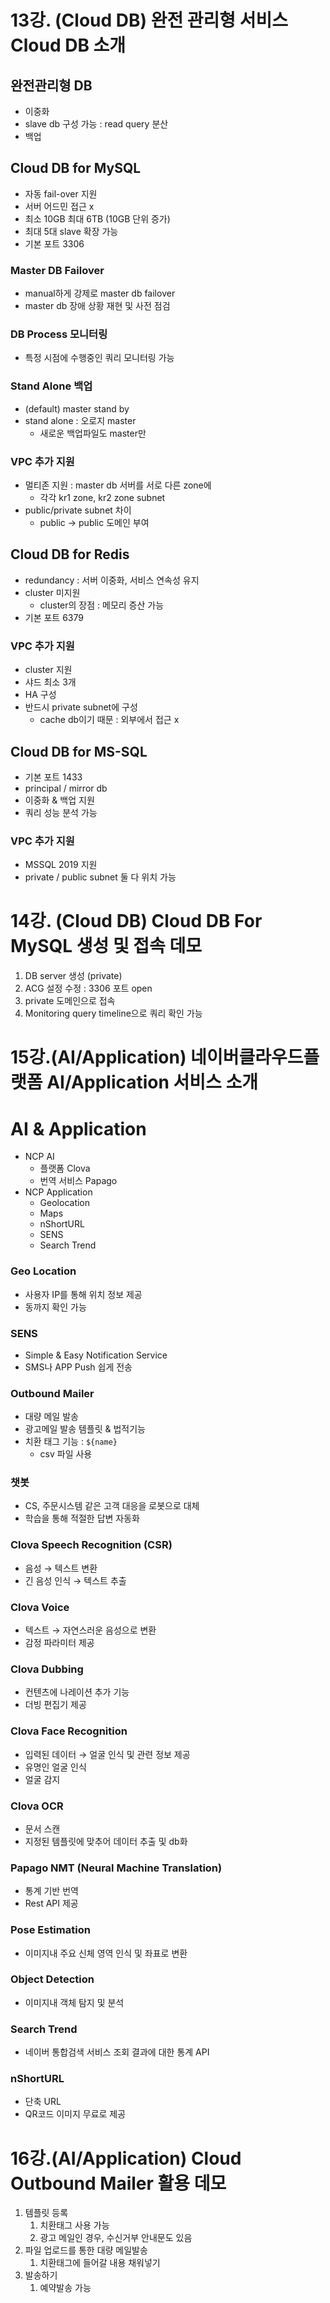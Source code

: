 # ****13강. (Cloud DB) 완전 관리형 서비스 Cloud DB 소개****

## 완전관리형 DB

- 이중화
- slave db 구성 가능 : read query 분산
- 백업

## Cloud DB for MySQL

- 자동 fail-over 지원
- 서버 어드민 접근 x
- 최소 10GB 최대 6TB (10GB 단위 증가)
- 최대 5대 slave 확장 가능
- 기본 포트 3306

### Master DB Failover

- manual하게 강제로 master db failover
- master db 장애 상황 재현 및 사전 점검

### DB Process 모니터링

- 특정 시점에 수행중인 쿼리 모니터링 가능

### Stand Alone 백업

- (default) master stand by
- stand alone : 오로지 master
    - 새로운 백업파일도 master만

### VPC 추가 지원

- 멀티존 지원 : master db 서버를 서로 다른 zone에
    - 각각 kr1 zone, kr2 zone subnet
- public/private subnet 차이
    - public → public 도메인 부여

## Cloud DB for Redis

- redundancy : 서버 이중화, 서비스 연속성 유지
- cluster 미지원
    - cluster의 장점 : 메모리 증산 가능
- 기본 포트 6379

### VPC 추가 지원

- cluster 지원
- 샤드 최소 3개
- HA 구성
- 반드시 private subnet에 구성
    - cache db이기 때문 : 외부에서 접근 x

## Cloud DB for MS-SQL

- 기본 포트 1433
- principal / mirror db
- 이중화 & 백업 지원
- 쿼리 성능 분석 가능

### VPC 추가 지원

- MSSQL 2019 지원
- private / public subnet 둘 다 위치 가능

# ****14강. (Cloud DB) Cloud DB For MySQL 생성 및 접속 데모****

1. DB server 생성 (private)
2. ACG 설정 수정 : 3306 포트 open
3. private 도메인으로 접속
4. Monitoring query timeline으로 쿼리 확인 가능

# ****15강.(AI/Application) 네이버클라우드플랫폼 AI/Application 서비스 소개****

# AI & Application

- NCP AI
    - 플랫폼 Clova
    - 번역 서비스 Papago
- NCP Application
    - Geolocation
    - Maps
    - nShortURL
    - SENS
    - Search Trend

### Geo Location

- 사용자 IP를 통해 위치 정보 제공
- 동까지 확인 가능

### SENS

- Simple & Easy Notification Service
- SMS나 APP Push 쉽게 전송

### Outbound Mailer

- 대량 메일 발송
- 광고메일 발송 템플릿 & 법적기능
- 치환 태그 기능 : `${name}`
    - csv 파일 사용

### 챗봇

- CS, 주문시스템 같은 고객 대응을 로봇으로 대체
- 학습을 통해 적절한 답변 자동화

### Clova Speech Recognition (CSR)

- 음성 → 텍스트 변환
- 긴 음성 인식 → 텍스트 추출

### Clova Voice

- 텍스트 → 자연스러운 음성으로 변환
- 감정 파라미터 제공

### Clova Dubbing

- 컨텐츠에 나레이션 추가 기능
- 더빙 편집기 제공

### Clova Face Recognition

- 입력된 데이터 → 얼굴 인식 및 관련 정보 제공
- 유명인 얼굴 인식
- 얼굴 감지

### Clova OCR

- 문서 스캔
- 지정된 템플릿에 맞추어 데이터 추출 및 db화

### Papago NMT (Neural Machine Translation)

- 통계 기반 번역
- Rest API 제공

### Pose Estimation

- 이미지내 주요 신체 영역 인식 및 좌표로 변환

### Object Detection

- 이미지내 객체 탐지 및 분석

### Search Trend

- 네이버 통합검색 서비스 조회 결과에 대한 통계 API

### nShortURL

- 단축 URL
- QR코드 이미지 무료로 제공

# ****16강.(AI/Application) Cloud Outbound Mailer 활용 데모****

1. 템플릿 등록
    1. 치환태그 사용 가능
    2. 광고 메일인 경우, 수신거부 안내문도 있음
2. 파일 업로드를 통한 대량 메일발송
    1. 치환태그에 들어갈 내용 채워넣기
3. 발송하기
    1. 예약발송 가능